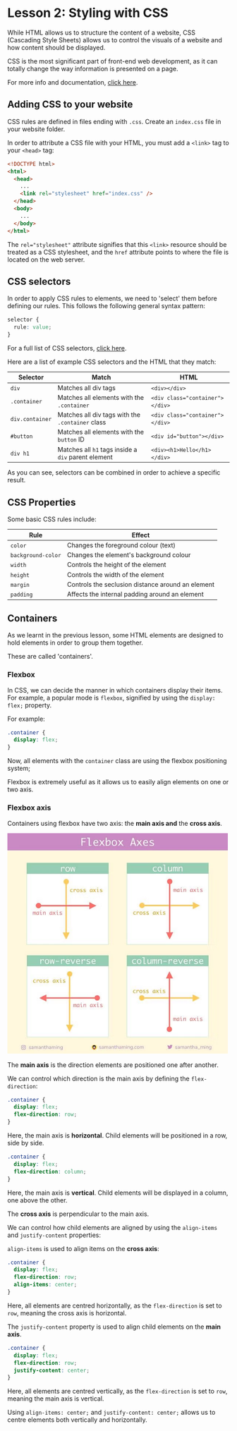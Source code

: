 # Lesson 2: Styling with CSS

While HTML allows us to structure the content of a website, CSS (Cascading Style Sheets) allows us to control the visuals of a website and how content should be displayed.

CSS is the most significant part of front-end web development, as it can totally change the way information is
presented on a page.

For more info and documentation, [click here](https://developer.mozilla.org/en-US/docs/Learn/Getting_started_with_the_web/CSS_basics).

## Adding CSS to your website

CSS rules are defined in files ending with `.css`. Create an `index.css` file in your website folder.

In order to attribute a CSS file with your HTML, you must add a `<link>` tag to your `<head>` tag:

```html
<!DOCTYPE html>
<html>
  <head>
    ...
    <link rel="stylesheet" href="index.css" />
  </head>
  <body>
    ...
  </body>
</html>
```

The `rel="stylesheet"` attribute signifies that this `<link>` resource should be treated as a CSS stylesheet, and the
`href` attribute points to where the file is located on the web server.

## CSS selectors

In order to apply CSS rules to elements, we need to 'select' them before defining our rules. This follows the following general
syntax pattern:

```css
selector {
  rule: value;
}
```

For a full list of CSS selectors, [click here](https://www.w3schools.com/cssref/css_selectors.php).

Here are a list of example CSS selectors and the HTML that they match:

| Selector        | Match                                               | HTML                            |
| --------------- | --------------------------------------------------- | ------------------------------- |
| `div`           | Matches all div tags                                | `<div></div>`                   |
| `.container`    | Matches all elements with the `.container`          | `<div class="container"></div>` |
| `div.container` | Matches all div tags with the `.container` class    | `<div class="container"></div>` |
| `#button`       | Matches all elements with the `button` ID           | `<div id="button"></div>`       |
| `div h1`        | Matches all `h1` tags inside a `div` parent element | `<div><h1>Hello</h1></div>`     |

As you can see, selectors can be combined in order to achieve a specific result.

## CSS Properties

Some basic CSS rules include:

| Rule               | Effect                                            |
| ------------------ | ------------------------------------------------- |
| `color`            | Changes the foreground colour (text)              |
| `background-color` | Changes the element's background colour           |
| `width`            | Controls the height of the element                |
| `height`           | Controls the width of the element                 |
| `margin`           | Controls the seclusion distance around an element |
| `padding`          | Affects the internal padding around an element    |

## Containers

As we learnt in the previous lesson, some HTML elements are designed to hold elements in order to group
them together.

These are called 'containers'.

### Flexbox

In CSS, we can decide the manner in which containers display their items. For example, a popular mode is `flexbox`,
signified by using the `display: flex;` property.

For example:

```css
.container {
  display: flex;
}
```

Now, all elements with the `container` class are using the flexbox positioning system;

Flexbox is extremely useful as it allows us to easily align elements on one or two axis.

### Flexbox axis

Containers using flexbox have two axis: the **main axis and** the **cross axis**.

<img src="../assets/flexboxaxes.png" width="500" height="500">

<br>

The **main axis** is the direction elements are positioned one after another.

We can control which direction is the main axis by defining the `flex-direction`:

```css
.container {
  display: flex;
  flex-direction: row;
}
```

Here, the main axis is **horizontal**. Child elements will be positioned in a row, side by side.

```css
.container {
  display: flex;
  flex-direction: column;
}
```

Here, the main axis is **vertical**. Child elements will be displayed in a column, one above the other.

The **cross axis** is perpendicular to the main axis.

We can control how child elements are aligned by using the `align-items` and `justify-content` properties:

`align-items` is used to align items on the **cross axis**:

```css
.container {
  display: flex;
  flex-direction: row;
  align-items: center;
}
```

Here, all elements are centred horizontally, as the `flex-direction` is set to `row`, meaning the cross axis is horizontal.

The `justify-content` property is used to align child elements on the **main axis**.

```css
.container {
  display: flex;
  flex-direction: row;
  justify-content: center;
}
```

Here, all elements are centred vertically, as the `flex-direction` is set to `row`, meaning the main axis is vertical.

Using `align-items: center;` and `justify-content: center;` allows us to centre elements both vertically and horizontally.
